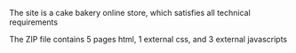 

The site is a cake bakery online store, which satisfies all technical requirements

The ZIP file contains 5 pages html, 1 external css, and 3 external javascripts

